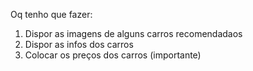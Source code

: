 Oq tenho que fazer:

1) Dispor as imagens de alguns carros recomendadaos
2) Dispor as infos dos carros
3) Colocar os preços dos carros (importante)